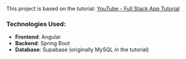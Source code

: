 This project is based on the tutorial: [YouTube - Full Stack App Tutorial](https://www.youtube.com/watch?v=Gx4iBLKLVHk)

### Technologies Used:
- **Frontend**: Angular  
- **Backend**: Spring Boot  
- **Database**: Supabase (originally MySQL in the tutorial)